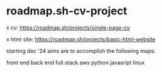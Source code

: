 # roadmap.sh-cv-project

x cv: https://roadmap.sh/projects/single-page-cv

x html site: https://roadmap.sh/projects/basic-html-website

starting dec '24
aims are to accomplish the following maps:

front end
back end
full stack
aws
python
javasript
linux

<!-- make projects!
use skills to create beneficial things to accent current environment. 
incorporate circuitry/-bending, robotics, solar, radio, and other fun  things. 

imagine if i could make games fit with music i make tech or instrumental or otherwise that are daily tasks but personalized. 
for example: old idea of interactive mirror from '20.

it's good to have a place full of my creativity streamlined all in one area. recording and having an archive is important to me. -->

